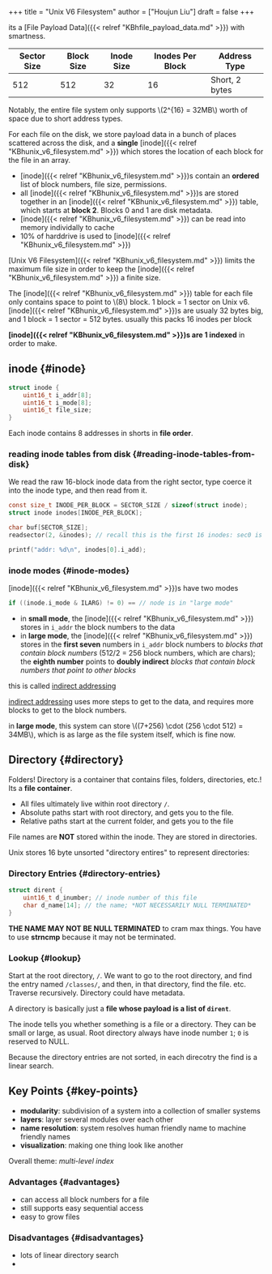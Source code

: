 +++
title = "Unix V6 Filesystem"
author = ["Houjun Liu"]
draft = false
+++

its a [File Payload Data]({{< relref "KBhfile_payload_data.md" >}}) with smartness.

| Sector Size | Block Size | Inode Size | Inodes Per Block | Address Type   |
|-------------|------------|------------|------------------|----------------|
| 512         | 512        | 32         | 16               | Short, 2 bytes |

Notably, the entire file system only supports \\(2^{16} = 32MB\\) worth of space due to short address types.

For each file on the disk, we store payload data in a bunch of places scattered across the disk, and a **single** [inode]({{< relref "KBhunix_v6_filesystem.md" >}}) which stores the location of each block for the file in an array.

-   [inode]({{< relref "KBhunix_v6_filesystem.md" >}})s contain an **ordered** list of block numbers, file size, permissions.
-   all [inode]({{< relref "KBhunix_v6_filesystem.md" >}})s are stored together in an [inode]({{< relref "KBhunix_v6_filesystem.md" >}}) table, which starts at **block 2**. Blocks 0 and 1 are disk metadata.
-   [inode]({{< relref "KBhunix_v6_filesystem.md" >}}) can be read into memory individally to cache
-   10% of harddrive is used to [inode]({{< relref "KBhunix_v6_filesystem.md" >}})

[Unix V6 Filesystem]({{< relref "KBhunix_v6_filesystem.md" >}}) limits the maximum file size in order to keep the [inode]({{< relref "KBhunix_v6_filesystem.md" >}}) a finite size.

The [inode]({{< relref "KBhunix_v6_filesystem.md" >}}) table for each file only contains space to point to \\(8\\) block. 1 block = 1 sector on Unix v6. [inode]({{< relref "KBhunix_v6_filesystem.md" >}})s are usualy 32 bytes big, and 1 block = 1 sector = 512 bytes. usually this packs 16 inodes per block

****[inode]({{< relref "KBhunix_v6_filesystem.md" >}})s are 1 indexed**** in order to make.


## inode {#inode}

```C
struct inode {
    uint16_t i_addr[8];
    uint16_t i_mode[8];
    uint16_t file_size;
}
```

Each inode contains 8 addresses in shorts in **file order**.


### reading inode tables from disk {#reading-inode-tables-from-disk}

We read the raw 16-block inode data from the right sector, type coerce it into the inode type, and then read from it.

```C
const size_t INODE_PER_BLOCK = SECTOR_SIZE / sizeof(struct inode);
struct inode inodes[INODE_PER_BLOCK];

char buf[SECTOR_SIZE];
readsector(2, &inodes); // recall this is the first 16 inodes: sec0 is fs info, sec1 is supernode

printf("addr: %d\n", inodes[0].i_add);
```


### inode modes {#inode-modes}

[inode]({{< relref "KBhunix_v6_filesystem.md" >}})s have two modes

```C
if ((inode.i_mode & ILARG) != 0) == // node is in "large mode"
```

-   in **small mode**, the [inode]({{< relref "KBhunix_v6_filesystem.md" >}}) stores in `i_addr` the block numbers to the data
-   in **large mode**, the [inode]({{< relref "KBhunix_v6_filesystem.md" >}}) stores in the **first seven** numbers in `i_addr` block numbers to _blocks that contain block numbers_ (512/2 = 256 block numbers, which are chars); the **eighth number** points to **doubly indirect** _blocks that contain block numbers that point to other blocks_

this is called [indirect addressing](#inode-modes)

[indirect addressing](#inode-modes) uses more steps to get to the data, and requires more blocks to get to the block numbers.

in **large mode**, this system can store \\((7+256) \cdot (256 \cdot 512) = 34MB\\), which is as large as the file system itself, which is fine now.


## Directory {#directory}

Folders! Directory is a container that contains files, folders, directories, etc.! Its a **file container**.

-   All files ultimately live within root directory `/`.
-   Absolute paths start with root directory, and gets you to the file.
-   Relative paths start at the current folder, and gets you to the file

File names are **NOT** stored within the inode. They are stored in directories.

Unix stores 16 byte unsorted "directory entires" to represent directories:


### Directory Entries {#directory-entries}

```C
struct dirent {
    uint16_t d_inumber; // inode number of this file
    char d_name[14]; // the name; *NOT NECESSARILY NULL TERMINATED*
}
```

**THE NAME MAY NOT BE NULL TERMINATED** to cram max things. You have to use **strncmp** because it may not be terminated.


### Lookup {#lookup}

Start at the root directory, `/`. We want to go to the root directory, and find the entry named `/classes/`, and then, in that directory, find the file. etc. Traverse recursively. Directory could have metadata.

A directory is basically just a **file whose payload is a list of `dirent`**.

The inode tells you whether something is a file or a directory. They can be small or large, as usual. Root directory always have inode number `1`; `0` is reserved to NULL.

Because the directory entries are not sorted, in each direcotry the find is a linear search.


## Key Points {#key-points}

-   **modularity**: subdivision of a system into a collection of smaller systems
-   **layers**: layer several modules over each other
-   **name resolution**: system resolves human friendly name to machine friendly names
-   **visualization**: making one thing look like another

Overall theme: _multi-level index_


### Advantages {#advantages}

-   can access all block numbers for a file
-   still supports easy sequential access
-   easy to grow files


### Disadvantages {#disadvantages}

-   lots of linear directory search
-
